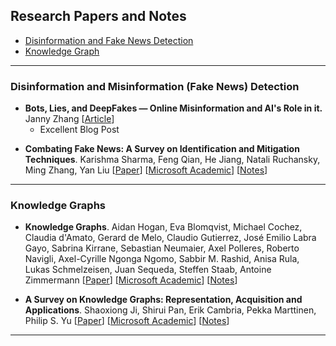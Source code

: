 ## Research Papers and Notes

- [Disinformation and Fake News Detection](#disinformation-and-misinformation-fake-news-detection)
- [Knowledge Graph](#knowledge-graphs)

---
### Disinformation and Misinformation (Fake News) Detection

- **Bots, Lies, and DeepFakes — Online Misinformation and AI's Role in it.** Janny Zhang
  [[Article](https://www.skynettoday.com/overviews/misinfo)]
  - Excellent Blog Post

* **Combating Fake News: A Survey on Identification and Mitigation Techniques**. Karishma Sharma, Feng Qian, He Jiang, Natali Ruchansky, Ming Zhang, Yan Liu
  [[Paper](https://arxiv.org/abs/1901.06437)]
  [[Microsoft Academic](https://academic.microsoft.com/paper/2911715381)]
  [[Notes](/fake-news/README.md#combating-fake-news-a-survey-on-Identification-and-mitigation-techniques)]

---
### Knowledge Graphs

- **Knowledge Graphs**. Aidan Hogan, Eva Blomqvist, Michael Cochez, Claudia d'Amato, Gerard de Melo, Claudio Gutierrez, José Emilio Labra Gayo, Sabrina Kirrane, Sebastian Neumaier, Axel Polleres, Roberto Navigli, Axel-Cyrille Ngonga Ngomo, Sabbir M. Rashid, Anisa Rula, Lukas Schmelzeisen, Juan Sequeda, Steffen Staab, Antoine Zimmermann
  [[Paper](https://arxiv.org/abs/2003.02320)] [[Microsoft Academic](https://academic.microsoft.com/paper/3010336026/reference)] [[Notes](/knowledge-graphs/README.md#the-knowledge-graphs)]

- **A Survey on Knowledge Graphs: Representation, Acquisition and Applications**. Shaoxiong Ji, Shirui Pan, Erik Cambria, Pekka Marttinen, Philip S. Yu
  [[Paper](https://arxiv.org/abs/2002.00388)]
  [[Microsoft Academic](https://academic.microsoft.com/paper/3003265726/reference)]
  [[Notes](/knowledge-graphs/README.md#a-survey-on-knowledge-graphs)]

---
